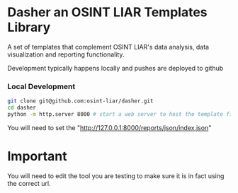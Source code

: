 # Dasher an OSINT LIAR Templates Library
A set of templates that complement OSINT LIAR's data analysis, data visualization and reporting functionality. 

Development typically happens locally and pushes are deployed to github


### Local Development
```bash
git clone git@github.com:osint-liar/dasher.git
cd dasher
python -m http.server 8000 # start a web server to host the template files locally
```

You will need to set the "http://127.0.0.1:8000/reports/json/index.json"

# Important
You will need to edit the tool you are testing to make sure it is in fact using the correct url. 
